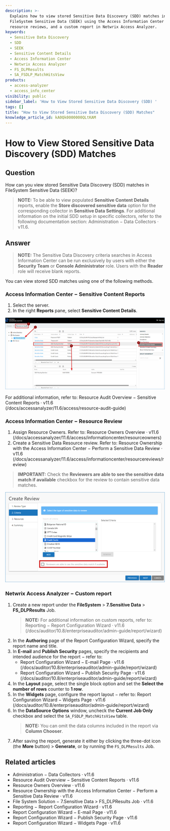 ```yaml
---
description: >-
  Explains how to view stored Sensitive Data Discovery (SDD) matches in
  FileSystem Sensitive Data (SEEK) using the Access Information Center reports,
  resource reviews, and a custom report in Netwrix Access Analyzer.
keywords:
  - Sensitive Data Discovery
  - SDD
  - SEEK
  - Sensitive Content Details
  - Access Information Center
  - Netwrix Access Analyzer
  - FS_DLPResults
  - SA_FSDLP_MatchHitsView
products:
  - access-analyzer
  - access_info_center
visibility: public
sidebar_label: 'How to View Stored Sensitive Data Discovery (SDD) '
tags: []
title: "How to View Stored Sensitive Data Discovery (SDD) Matches"
knowledge_article_id: kA0Qk0000000QLtKAM
---
```


# How to View Stored Sensitive Data Discovery (SDD) Matches

## Question

How can you view stored Sensitive Data Discovery (SDD) matches in FileSystem Sensitive Data (SEEK)?

> **NOTE:** To be able to view populated **Sensitive Content Details** reports, enable the **Store discovered sensitive data** option for the corresponding collector in **Sensitive Data Settings**. For additional information on the initial SDD setup in specific collectors, refer to the following documentation section: Administration − Data Collectors · v11.6.

## Answer

> **NOTE:** The Sensitive Data Discovery criteria searches in Access Information Center can be run exclusively by users with either the **Security Team** or **Console Administrator** role. Users with the **Reader** role will receive blank reports.

You can view stored SDD matches using one of the following methods.

### Access Information Center − Sensitive Content Reports

1. Select the server.
2. In the right **Reports** pane, select **Sensitive Content Details**.

![rtaImage.png](images/ka0Qk0000009j17_00N0g000004CA0p_0EMQk000002m1YX.png)

For additional information, refer to: Resource Audit Overview − Sensitive Content Reports · v11.6  
(/docs/accessanalyzer/11.6/access/resource-audit-guide)

### Access Information Center − Resource Review

1. Assign Resource Owners. Refer to: Resource Owners Overview · v11.6  
   (/docs/accessanalyzer/11.6/access/informationcenter/resourceowners)
2. Create a Sensitive Data Resource review. Refer to: Resource Ownership with the Access Information Center − Perform a Sensitive Data Review · v11.6  
   (/docs/accessanalyzer/11.6/access/informationcenter/resourcereviews/review)

> **IMPORTANT:** Check the **Reviewers are able to see the sensitive data match if available** checkbox for the review to contain sensitive data matches.

![rtaImage1.png](images/ka0Qk0000009j17_00N0g000004CA0p_0EMQk000002m1a9.png)

### Netwrix Access Analyzer − Custom report

1. Create a new report under the **FileSystem** > **7.Sensitive Data** > **FS_DLPResults** Job.
   > **NOTE:** For additional information on custom reports, refer to: Reporting − Report Configuration Wizard · v11.6  
   > (/docs/auditor/10.8/enterpriseauditor/admin-guide/report/wizard)
2. In the **Authoring** page of the Report Configuration Wizard, specify the report name and title.
3. In **E-mail** and **Publish Security** pages, specify the recipients and intended audience for the report − refer to:
   - Report Configuration Wizard − E-mail Page · v11.6  
     (/docs/auditor/10.8/enterpriseauditor/admin-guide/report/wizard)
   - Report Configuration Wizard − Publish Security Page · v11.6  
     (/docs/auditor/10.8/enterpriseauditor/admin-guide/report/wizard)
4. In the **Layout** page, select the single block option and set the **Select the number of rows** counter to **1 row**.
5. In the **Widgets** page, configure the report layout − refer to: Report Configuration Wizard − Widgets Page · v11.6  
   (/docs/auditor/10.8/enterpriseauditor/admin-guide/report/wizard)
6. In the **DataSource Options** window, uncheck the **Current Job Only** checkbox and select the `SA_FSDLP_MatchHitsView` table.
   > **NOTE:** You can omit the data columns included in the report via **Column Chooser**.
7. After saving the report, generate it either by clicking the three-dot icon (the **More** button) > **Generate**, or by running the `FS_DLPResults` Job.

## Related articles

- Administration − Data Collectors · v11.6
- Resource Audit Overview − Sensitive Content Reports · v11.6
- Resource Owners Overview · v11.6
- Resource Ownership with the Access Information Center − Perform a Sensitive Data Review · v11.6
- File System Solution − 7.Sensitive Data > FS_DLPResults Job · v11.6
- Reporting − Report Configuration Wizard · v11.6
- Report Configuration Wizard − E-mail Page · v11.6
- Report Configuration Wizard − Publish Security Page · v11.6
- Report Configuration Wizard − Widgets Page · v11.6
